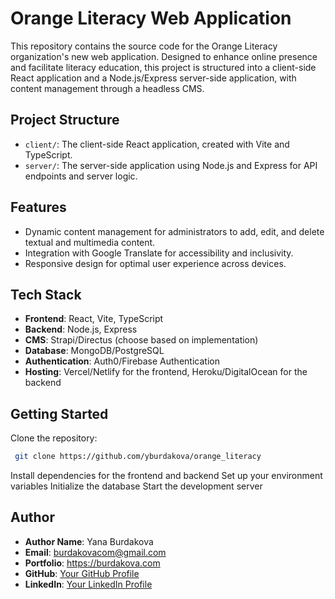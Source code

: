 # Orange Literacy Web Application

This repository contains the source code for the Orange Literacy organization's new web application. Designed to enhance online presence and facilitate literacy education, this project is structured into a client-side React application and a Node.js/Express server-side application, with content management through a headless CMS.

## Project Structure

- `client/`: The client-side React application, created with Vite and TypeScript.
- `server/`: The server-side application using Node.js and Express for API endpoints and server logic.

## Features

- Dynamic content management for administrators to add, edit, and delete textual and multimedia content.
- Integration with Google Translate for accessibility and inclusivity.
- Responsive design for optimal user experience across devices.

## Tech Stack

- **Frontend**: React, Vite, TypeScript
- **Backend**: Node.js, Express
- **CMS**: Strapi/Directus (choose based on implementation)
- **Database**: MongoDB/PostgreSQL
- **Authentication**: Auth0/Firebase Authentication
- **Hosting**: Vercel/Netlify for the frontend, Heroku/DigitalOcean for the backend

## Getting Started
Clone the repository:
 ```bash  
  git clone https://github.com/yburdakova/orange_literacy
```
Install dependencies for the frontend and backend
Set up your environment variables
Initialize the database
Start the development server


## Author

- **Author Name**: Yana Burdakova
- **Email**: burdakovacom@gmail.com
- **Portfolio**: https://burdakova.com
- **GitHub**: [Your GitHub Profile](https://github.com/yburdakova)
- **LinkedIn**: [Your LinkedIn Profile](https://www.linkedin.com/in/yana-burdakova/)
